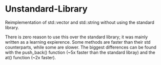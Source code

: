 # Unstandard-Library
Reimplementation of std::vector and std::string without using the standard library.

There is zero reason to use this over the standard library; it was mainly written as a learning expierence. Some methods are faster than their std counterparts, while some are slower. The biggest differences can be found with the push_back() function (~5x faster than the standard libray) and the at() function (~2x faster).
